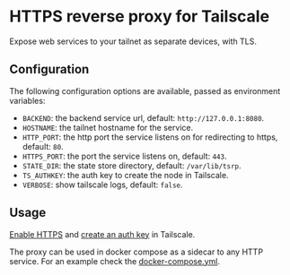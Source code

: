 # HTTPS reverse proxy for Tailscale

Expose web services to your tailnet as separate devices, with TLS.

## Configuration

The following configuration options are available, passed as environment variables:

- `BACKEND`: the backend service url, default: `http://127.0.0.1:8080`.
- `HOSTNAME`: the tailnet hostname for the service.
- `HTTP_PORT`: the http port the service listens on for redirecting to https, default: `80`.
- `HTTPS_PORT`: the port the service listens on, default: `443`.
- `STATE_DIR`: the state store directory, default: `/var/lib/tsrp`.
- `TS_AUTHKEY`: the auth key to create the node in Tailscale.
- `VERBOSE`: show tailscale logs, default: `false`.

## Usage

[Enable HTTPS](https://tailscale.com/kb/1153/enabling-https/) and [create an auth key](https://tailscale.com/kb/1085/auth-keys/) in Tailscale.

The proxy can be used in docker compose as a sidecar to any HTTP service. For an example check the [docker-compose.yml](docker-compose.yml).

